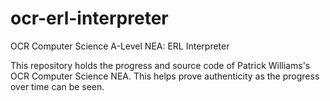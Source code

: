# ocr-erl-interpreter
OCR Computer Science A-Level NEA: ERL Interpreter

This repository holds the progress and source code of Patrick Williams's OCR Computer Science NEA.
This helps prove authenticity as the progress over time can be seen.